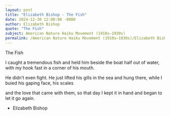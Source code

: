 ```yaml
---
layout: post
title: "Elizabeth Bishop - The Fish"
date: 2024-12-30 12:00:00 -0000
author: Elizabeth Bishop
quote: "The Fish"
subject: American Nature Haiku Movement (1910s–1930s)
permalink: /American Nature Haiku Movement (1910s–1930s)/Elizabeth Bishop/Elizabeth Bishop - The Fish
---
```


The Fish

I caught a tremendous fish
and held him beside the boat
half out of water, with my hook
fast in a corner of his mouth.

He didn’t even fight.
He just lifted his gills in the sea
and hung there, while I buied
his gaping face, his scales

and the love that came
with them, so that day
I kept it in hand and began
to let it go again.

- Elizabeth Bishop

